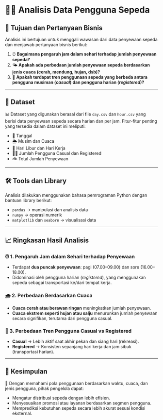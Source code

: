 
# 🚴‍♂️ Analisis Data Pengguna Sepeda

## 📌 Tujuan dan Pertanyaan Bisnis

Analisis ini bertujuan untuk menggali wawasan dari data penyewaan sepeda dan menjawab pertanyaan bisnis berikut:

1. ⏰ **Bagaimana pengaruh jam dalam sehari terhadap jumlah penyewaan sepeda?**
2. 🌤️ **Apakah ada perbedaan jumlah penyewaan sepeda berdasarkan jenis cuaca (cerah, mendung, hujan, dsb)?**
3. 👥 **Apakah terdapat tren penggunaan sepeda yang berbeda antara pengguna musiman (_casual_) dan pengguna harian (_registered_)?**

---

## 📂 Dataset

📊 Dataset yang digunakan berasal dari file `day.csv` dan `hour.csv` yang berisi data penyewaan sepeda secara harian dan per jam. Fitur-fitur penting yang tersedia dalam dataset ini meliputi:

- 📅 Tanggal
- 🌦️ Musim dan Cuaca
- 🎌 Hari Libur dan Hari Kerja
- 🧍‍♂️ Jumlah Pengguna Casual dan Registered
- 🚲 Total Jumlah Penyewaan

---

## 🛠️ Tools dan Library

Analisis dilakukan menggunakan bahasa pemrograman Python dengan bantuan library berikut:

- `pandas` → manipulasi dan analisis data
- `numpy` → operasi numerik
- `matplotlib` dan `seaborn` → visualisasi data

---

## 📈 Ringkasan Hasil Analisis

### ⏰ 1. Pengaruh Jam dalam Sehari terhadap Penyewaan
- Terdapat **dua puncak penyewaan**: pagi (07.00–09.00) dan sore (16.00–18.00).
- Didominasi oleh pengguna harian (_registered_), yang menggunakan sepeda sebagai transportasi ke/dari tempat kerja.

### 🌧️ 2. Perbedaan Berdasarkan Cuaca
- **Cuaca cerah atau berawan ringan** meningkatkan jumlah penyewaan.
- **Cuaca ekstrem seperti hujan atau salju** menurunkan jumlah penyewaan secara signifikan, terutama dari pengguna casual.

### 👤 3. Perbedaan Tren Pengguna Casual vs Registered
- **Casual** → Lebih aktif saat akhir pekan dan siang hari (rekreasi).
- **Registered** → Konsisten sepanjang hari kerja dan jam sibuk (transportasi harian).

---

## 📌 Kesimpulan

🎯 Dengan memahami pola penggunaan berdasarkan waktu, cuaca, dan jenis pengguna, pihak pengelola dapat:
- Mengatur distribusi sepeda dengan lebih efisien.
- Menyesuaikan promosi atau layanan berdasarkan segmen pengguna.
- Memprediksi kebutuhan sepeda secara lebih akurat sesuai kondisi eksternal.

